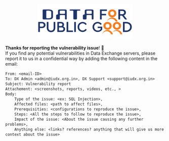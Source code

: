 <p align="center">
<img src="./docs/cdpg.png" width="300">
</p>

**Thanks for reporting the vulnerability issue**! :vulcan_salute:
<br>
If you find any potential vulnerabilities in Data Exchange servers, please report it to us in a confidential way 
by adding the following content in the email:

```
From: <email-ID>
To: DX Admin <admin@iudx.org.in>, DX Support <support@iudx.org.in>
Subject: Vulnerability report
Attachement: <screenshots, reports, videos, etc., > 
Body:
    Type of the issue: <ex: SQL Injection>,
    Affected files: <path to affect files>,
    Prerequisities: <configurations to reproduce the issue>,
    Steps: <All the steps to follow to reproduce the issue>,
    Impact of the issue: <About the issue causing any further problems>,
    Anything else: <links? references? anything that will give us more context about the issue>
        
```


